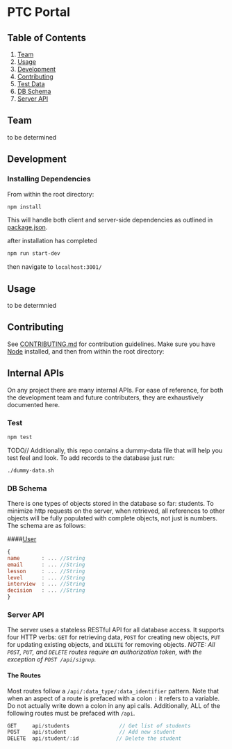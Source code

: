 # PTC Portal

## Table of Contents

1. [Team](#team)
2. [Usage](#Usage)
3. [Development](#development)
4. [Contributing](#contributing)
5. [Test Data](#test-data)
6. [DB Schema](#db-schema)
7. [Server API](#server-api)

## Team

 to be determined

## Development

### Installing Dependencies

From within the root directory:

```sh
npm install
```

This will handle both client and server-side dependencies as outlined in [package.json](package.json).

after installation has completed
```sh
npm run start-dev
```

then navigate to `localhost:3001/`

## Usage

to be determnied

## Contributing

See [CONTRIBUTING.md](CONTRIBUTING.md) for contribution guidelines.
Make sure you have [Node](https://nodejs.org/en/) installed, and then from within the root directory:

## Internal APIs
On any project there are many internal APIs. For ease of reference, for both the development team and future contributers, they are exhaustively documented here.

### Test

```sh
npm test
```

TODO//
Additionally, this repo contains a dummy-data file that will help you test feel
and look. To add records to the database just run:
```sh
./dummy-data.sh
```

### DB Schema
There is one types of objects stored in the database so far: students. To minimize http requests on the server, when retrieved, all references to other objects will be fully populated with complete objects, not just is numbers. The schema are as follows:

####[User](server/controllers/students/studentsController.js)
```javascript
{
name       : ... //String
email      : ... //String
lesson     : ... //String
level      : ... //String
interview  : ... //String
decision   : ... //String
}
```


### Server API
The server uses a stateless RESTful API for all database access. It supports four HTTP verbs: `GET` for retrieving data, `POST` for creating new objects, `PUT` for updating existing objects, and `DELETE` for removing objects. *NOTE: All `POST`, `PUT`, and `DELETE` routes require an authorization token, with the exception of `POST /api/signup`.*

#### The Routes
Most routes follow a `/api/:data_type/:data_identifier` pattern. Note that when an aspect of a route is prefaced with a colon `:` it refers to a variable. Do not actually write down a colon in any api calls. Additionally, ALL of the following routes must be prefaced with `/api`.

```javascript
GET     api/students                // Get list of students
POST    api/student                 // Add new student
DELETE  api/student/:id            // Delete the student
```

